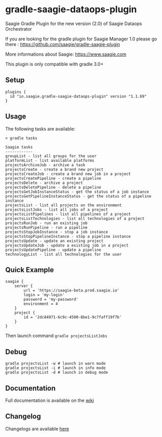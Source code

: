 # gradle-saagie-dataops-plugin
Saagie Gradle Plugin for the new version (2.0) of Saagie Dataops Orchestrator

If you are looking for the gradle plugin for Saagie Manager 1.0 please go there : https://github.com/saagie/gradle-saagie-plugin

More informations about Saagie: https://www.saagie.com

This plugin is only compatible with gradle 3.0+

## Setup

```
plugins {
  id "io.saagie.gradle-saagie-dataops-plugin" version "1.1.69"
}
```

## Usage

The following tasks are available:
```
> gradle tasks

Saagie tasks
------------
groupList - list all groups for the user
platformList - list available platforms
projectsArchiveJob - archive a task
projectsCreate - create a brand new project
projectsCreateJob - create a brand new job in a project
projectsCreatePipeline - create a pipeline
projectsDelete - archive a project
projectsDeletePipeline - delete a pipeline
projectsGetJobInstanceStatus - get the status of a job instance
projectsGetPipelineInstanceStatus - get the status of a pipeline instance
projectsList - list all projects on the environment
projectsListJobs - list all jobs of a project
projectsListPipelines - list all pipelines of a project
projectsListTechnologies - list all technologies of a project
projectsRunJob - run an existing job
projectsRunPipeline - run a pipeline
projectsStopJobInstance - stop a job instance
projectsStopPipelineInstance - stop a pipeline instance
projectsUpdate - update an existing project
projectsUpdateJob - update a existing job in a project
projectsUpdatePipeline - update a pipeline
technologyList - list all technologies for the user
```

## Quick Example
```
saagie {
    server {
        url = 'https://saagie-beta.prod.saagie.io'
        login = 'my-login'
        password = 'my-password'
        environment = 4
    }
    project {
        id = '2dc84971-6c9c-4500-8be1-9c7faff19f7b'
    }
}
```
Then launch command ```gradle projectsListJobs```

## Debug
```
gradle projectsList -w # launch in warn mode
gradle projectsList -i # launch in info mode
gradle projectsList -d # launch in debug mode
```

## Documentation
Full documentation is available on the [wiki](https://github.com/saagie/gradle-saagie-dataops-plugin/wiki)

## Changelog

Changelogs are available [here](https://github.com/saagie/gradle-saagie-dataops-plugin/releases)
